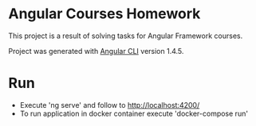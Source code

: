 # Angular Courses Homework

This project is a result of solving tasks for Angular Framework courses.


Project was generated with [Angular CLI](https://github.com/angular/angular-cli) version 1.4.5.

# Run

* Execute 'ng serve' and follow to [http://localhost:4200/](http://localhost:4200/)
* To run application in docker container execute 'docker-compose run'
